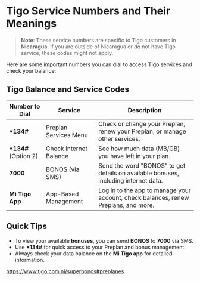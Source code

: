 # Tigo Service Numbers and Their Meanings

> **Note**: These service numbers are specific to Tigo customers in **Nicaragua**. If you are outside of Nicaragua or do not have Tigo service, these codes might not apply.


Here are some important numbers you can dial to access Tigo services and check your balance:

## **Tigo Balance and Service Codes**

| Number to Dial         | Service                | Description                                                                         |
|------------------------|------------------------|-------------------------------------------------------------------------------------|
| **\*134\#**            | Preplan Services Menu  | Check or change your Preplan, renew your Preplan, or manage other services.         |
| **\*134\#** (Option 2) | Check Internet Balance | See how much data (MB/GB) you have left in your plan.                               |
| **7000**               | BONOS (via SMS)        | Send the word "BONOS" to get details on available bonuses, including internet data. |
| **Mi Tigo App**        | App-Based Management   | Log in to the app to manage your account, check balances, renew Preplans, and more. |

## **Quick Tips**

- To view your available **bonuses**, you can send **BONOS** to **7000** via SMS.
- Use **\*134\#** for quick access to your Preplan and bonus management.
- Always check your data balance on the **Mi Tigo app** for detailed information.

https://www.tigo.com.ni/superbonos#preplanes
